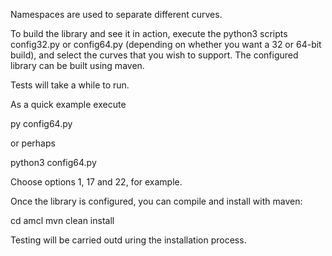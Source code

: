 Namespaces are used to separate different curves.

To build the library and see it in action, execute the python3 scripts 
config32.py or config64.py (depending on whether you want a 32 or 
64-bit build), and select the curves that you wish to support. The 
configured library can be built using maven. 

Tests will take a while to  run.

As a quick example execute

py config64.py

or perhaps

python3 config64.py

Choose options 1, 17 and 22, for example.

Once the library is configured, you can compile and install with maven:

cd amcl
mvn clean install

Testing will be carried outd uring the installation process.
